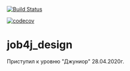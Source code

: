 ﻿[![Build Status](https://travis-ci.org/rsitdikov/job4j_design.svg?branch=master)](https://travis-ci.org/rsitdikov/job4j_design)

[![codecov](https://codecov.io/gh/rsitdikov/job4j_design/branch/master/graph/badge.svg)](https://codecov.io/gh/rsitdikov/job4j_design)
# job4j_design
Приступил к уровню "Джуниор" 28.04.2020г.